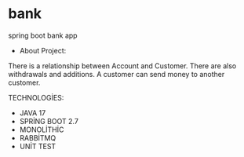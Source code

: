 # bank
spring boot bank app

- About Project:

There is a relationship between Account and Customer.
There are also withdrawals and additions.
A customer can send money to another customer.

TECHNOLOGİES:
- JAVA 17
- SPRİNG BOOT 2.7
- MONOLİTHİC
- RABBİTMQ
- UNİT TEST

